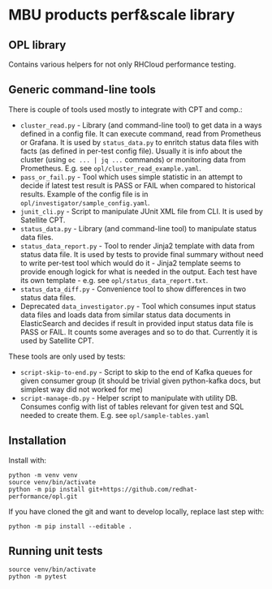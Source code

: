 MBU products perf&scale library
======================

OPL library
-----------

Contains various helpers for not only RHCloud performance testing.

Generic command-line tools
--------------------------

There is couple of tools used mostly to integrate with CPT and comp.:

* `cluster_read.py` - Library (and command-line tool) to get data in a ways
  defined in a config file. It can execute command, read from Prometheus or
  Grafana. It is used by `status_data.py` to enritch status data files with
  facts (as defined in per-test config file). Usually it is info about
  the cluster (using `oc ... | jq ...` commands) or monitoring data from
  Prometheus. E.g. see `opl/cluster_read_example.yaml`.
* `pass_or_fail.py` - Tool which uses simple statistic in an attempt to
  decide if latest test result is PASS or FAIL when compared to historical
  results. Example of the config file is in
  `opl/investigator/sample_config.yaml`.
* `junit_cli.py` - Script to manipulate JUnit XML file from CLI. It is
  used by Satellite CPT.
* `status_data.py` - Library (and command-line tool) to manipulate status
  data files.
* `status_data_report.py` - Tool to render Jinja2 template with data from
  status data file. It is used by tests to provide final summary without need
  to write per-test tool which would do it - Jinja2 template seems to provide
  enough logick for what is needed in the output. Each test have its own
  template - e.g. see `opl/status_data_report.txt`.
* `status_data_diff.py` - Convenience tool to show differences in two status
  data files.
* Deprecated `data_investigator.py` - Tool which consumes input status data
  files and loads data from similar status data documents in ElasticSearch
  and decides if result in provided input status data file is PASS or FAIL.
  It counts some averages and so to do that. Currently it is used by
  Satellite CPT.

These tools are only used by tests:

* `script-skip-to-end.py` - Script to skip to the end of Kafka queues for
  given consumer group (it should be trivial given python-kafka docs, but
  simplest way did not worked for me)
* `script-manage-db.py` - Helper script to manipulate with utility DB.
  Consumes config with list of tables relevant for given test and SQL needed
  to create them. E.g. see `opl/sample-tables.yaml`

Installation
------------

Install with:

    python -m venv venv
    source venv/bin/activate
    python -m pip install git+https://github.com/redhat-performance/opl.git

If you have cloned the git and want to develop locally, replace last step with:

    python -m pip install --editable .

Running unit tests
------------------

    source venv/bin/activate
    python -m pytest
